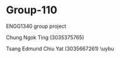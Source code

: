 # Group-110

ENGG1340 group project

Chung Ngok Ting (3035375765)

Tsang Edmund Chiu Yat (3035667261)
\uybu
